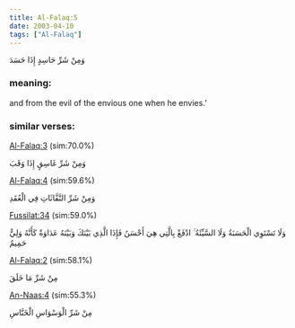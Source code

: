 ```yaml
---
title: Al-Falaq:5
date: 2003-04-10
tags: ["Al-Falaq"]
---
```

وَمِنْ شَرِّ حَاسِدٍ إِذَا حَسَدَ
### meaning: 
and from the evil of the envious one when he envies.’
### similar verses: 

[Al-Falaq:3](/113/3) (sim:70.0%)

وَمِنْ شَرِّ غَاسِقٍ إِذَا وَقَبَ

[Al-Falaq:4](/113/4) (sim:59.6%)

وَمِنْ شَرِّ النَّفَّاثَاتِ فِي الْعُقَدِ

[Fussilat:34](/41/34) (sim:59.0%)

وَلَا تَسْتَوِي الْحَسَنَةُ وَلَا السَّيِّئَةُ ۚ ادْفَعْ بِالَّتِي هِيَ أَحْسَنُ فَإِذَا الَّذِي بَيْنَكَ وَبَيْنَهُ عَدَاوَةٌ كَأَنَّهُ وَلِيٌّ حَمِيمٌ

[Al-Falaq:2](/113/2) (sim:58.1%)

مِنْ شَرِّ مَا خَلَقَ

[An-Naas:4](/114/4) (sim:55.3%)

مِنْ شَرِّ الْوَسْوَاسِ الْخَنَّاسِ
